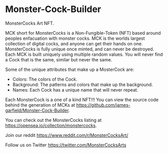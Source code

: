 # Monster-Cock-Builder

MonsterCocks Art NFT.

MCK short for MonsterCocks is a Non-Fungible-Token (NFT) based around peoples 
enfacuation with monster cocks. MCK is the worlds largest collection of digital 
cocks, and anyone can get their hands on one. MonsterCocks is fully unique once
minted, and can never be destroyed. Each MCK is built uniquely using multiple
random values. You will never find a Cock that is the same, similar but never 
the same.

Some of the unique attributes that make up a MosterCock are:
- Colors: The colors of the Cock.
- Background: The patterns and colors that make up the background.
- Names: Each Cock has a unique name that will never repeat.

Each MonsterCock is a one of a kind NFT!!! You can view the source code behind
the generation of MCKs at https://github.com/james-garfield/Monster-Cock-Builder.

You can check out the MonsterCocks listing at https://opensea.io/collection/monstercocks.

Join our reddit
https://www.reddit.com/r/MonsterCocksArt/

Follow us on Twitter
https://twitter.com/MonsterCocksArts
